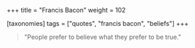 +++
title = "Francis Bacon"
weight = 102

[taxonomies]
tags = ["quotes", "francis bacon", "beliefs"]
+++

> "People prefer to believe what they prefer to be true."

